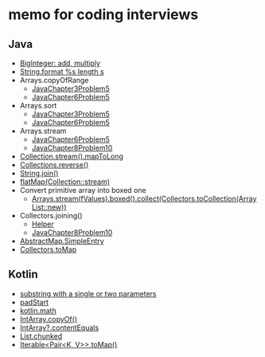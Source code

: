 # memo for coding interviews
## Java
- [BigInteger: add, multiply](/problems-in-jvm/src/main/java/JavaChapter1Problem6.java)
- [String.format %s length s](/problems-in-jvm/src/main/java/JavaChapter1Problem6.java)
- Arrays.copyOfRange
  - [JavaChapter3Problem5](/problems-in-jvm/src/main/java/JavaChapter3Problem5.java)
  - [JavaChapter6Problem5](/problems-in-jvm/src/main/java/JavaChapter6Problem5.java)
- Arrays.sort
  - [JavaChapter3Problem5](/problems-in-jvm/src/main/java/JavaChapter3Problem5.java)
  - [JavaChapter6Problem5](/problems-in-jvm/src/main/java/JavaChapter6Problem5.java)
- Arrays.stream
  - [JavaChapter6Problem5](/problems-in-jvm/src/main/java/JavaChapter6Problem5.java)
  - [JavaChapter8Problem10](/problems-in-jvm/src/main/java/JavaChapter8Problem10.java)
- [Collection.stream().mapToLong](/problems-in-jvm/src/main/java/JavaChapter6Problem5.java)
- [Collections.reverse()](/problems-in-jvm/src/main/java/JavaChapter8Problem10.java)
- [String.join()](/problems-in-jvm/src/main/java/JavaChapter8Problem10.java)
- [flatMap(Collection::stream)](/problems-in-jvm/src/main/java/JavaChapter8Problem10.java)
- Convert primitive array into boxed one
  - [Arrays.stream(fValues).boxed().collect(Collectors.toCollection(ArrayList::new))](/problems-in-jvm/src/main/java/JavaChapter8Problem10.java)
- Collectors.joining()
  - [Helper](/problems-in-jvm/src/test/java/Helper.java) 
  - [JavaChapter8Problem10](/problems-in-jvm/src/main/java/JavaChapter8Problem10.java)
- [AbstractMap.SimpleEntry](/problems-in-jvm/src/main/java/JavaChapter9Problem8.java)
- [Collectors.toMap](/problems-in-jvm/src/main/java/JavaChapter9Problem8.java)

## Kotlin
- [substring with a single or two parameters](/problems-in-jvm/src/main/kotlin/Chapter1Problem6.kt) 
- [padStart](/problems-in-jvm/src/main/kotlin/Chapter1Problem6.kt)
- [kotlin.math](/problems-in-jvm/src/main/kotlin/Chapter5Problem6.kt)
- [IntArray.copyOf()](/problems-in-jvm/src/test/kotlin/Chapter5Problem6Test.kt)
- [IntArray?.contentEquals](/problems-in-jvm/src/test/kotlin/Chapter5Problem6Test.kt)
- [List.chunked](/problems-in-jvm/src/test/kotlin/Chapter6Problem5.kt)
- [Iterable<Pair<K, V>>.toMap()](/problems-in-jvm/src/main/kotlin/Chapter9Problem8.kt)
